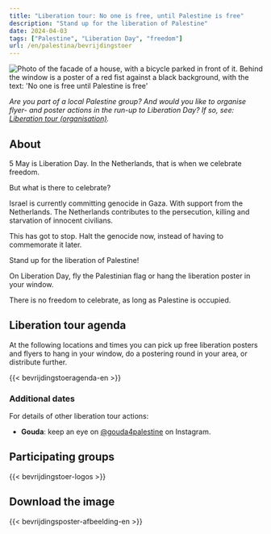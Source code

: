 ```yaml
---
title: "Liberation tour: No one is free, until Palestine is free"
description: "Stand up for the liberation of Palestine"
date: 2024-04-03
tags: ["Palestine", "Liberation Day", "freedom"]
url: /en/palestina/bevrijdingstoer
---
```


![Photo of the facade of a house, with a bicycle parked in front of it. Behind the window is a poster of a red fist against a black background, with the text: 'No one is free until Palestine is free'](/img/niemand-is-vrij_raamposter.jpg)

_Are you part of a local Palestine group? And would you like to organise flyer- and poster actions in the run-up to Liberation Day? If so, see: [Liberation tour (organisation)](/content/bevrijdingstoer/bevrijdingstoer-organisatie.en.md)._

## About

5 May is Liberation Day. In the Netherlands, that is when we celebrate freedom.

But what is there to celebrate?

Israel is currently committing genocide in Gaza. With support from the Netherlands. The Netherlands contributes to the persecution, killing and starvation of innocent civilians.

This has got to stop. Halt the genocide now, instead of having to commemorate it later.

Stand up for the liberation of Palestine!

On Liberation Day, fly the Palestinian flag or hang the liberation poster in your window.

There is no freedom to celebrate, as long as Palestine is occupied.

## Liberation tour agenda

At the following locations and times you can pick up free liberation posters and flyers to hang in your window, do a postering round in your area, or distribute further.

{{< bevrijdingstoeragenda-en >}}

### Additional dates

For details of other liberation tour actions:
- **Gouda**: keep an eye on [@gouda4palestine](https://www.instagram.com/gouda4palestine/) on Instagram.

## Participating groups

{{< bevrijdingstoer-logos >}}

## Download the image

{{< bevrijdingsposter-afbeelding-en >}}

